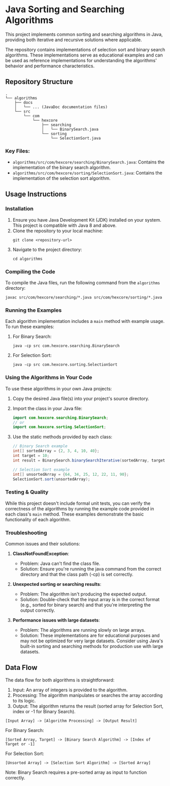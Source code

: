 # Java Sorting and Searching Algorithms

This project implements common sorting and searching algorithms in Java, providing both iterative and recursive solutions where applicable.

The repository contains implementations of selection sort and binary search algorithms. These implementations serve as educational examples and can be used as reference implementations for understanding the algorithms' behavior and performance characteristics.

## Repository Structure

```
.
└── algorithms
    ├── docs
    │   └── ... (JavaDoc documentation files)
    └── src
        └── com
            └── hexcore
                ├── searching
                │   └── BinarySearch.java
                └── sorting
                    └── SelectionSort.java
```

### Key Files:

- `algorithms/src/com/hexcore/searching/BinarySearch.java`: Contains the implementation of the binary search algorithm.
- `algorithms/src/com/hexcore/sorting/SelectionSort.java`: Contains the implementation of the selection sort algorithm.

## Usage Instructions

### Installation

1. Ensure you have Java Development Kit (JDK) installed on your system. This project is compatible with Java 8 and above.
2. Clone the repository to your local machine:
   ```
   git clone <repository-url>
   ```
3. Navigate to the project directory:
   ```
   cd algorithms
   ```

### Compiling the Code

To compile the Java files, run the following command from the `algorithms` directory:

```
javac src/com/hexcore/searching/*.java src/com/hexcore/sorting/*.java
```

### Running the Examples

Each algorithm implementation includes a `main` method with example usage. To run these examples:

1. For Binary Search:
   ```
   java -cp src com.hexcore.searching.BinarySearch
   ```

2. For Selection Sort:
   ```
   java -cp src com.hexcore.sorting.SelectionSort
   ```

### Using the Algorithms in Your Code

To use these algorithms in your own Java projects:

1. Copy the desired Java file(s) into your project's source directory.
2. Import the class in your Java file:
   ```java
   import com.hexcore.searching.BinarySearch;
   // or
   import com.hexcore.sorting.SelectionSort;
   ```
3. Use the static methods provided by each class:

   ```java
   // Binary Search example
   int[] sortedArray = {2, 3, 4, 10, 40};
   int target = 10;
   int result = BinarySearch.binarySearchIterative(sortedArray, target);
   
   // Selection Sort example
   int[] unsortedArray = {64, 34, 25, 12, 22, 11, 90};
   SelectionSort.sort(unsortedArray);
   ```

### Testing & Quality

While this project doesn't include formal unit tests, you can verify the correctness of the algorithms by running the example code provided in each class's `main` method. These examples demonstrate the basic functionality of each algorithm.

### Troubleshooting

Common issues and their solutions:

1. **ClassNotFoundException**:
   - Problem: Java can't find the class file.
   - Solution: Ensure you're running the java command from the correct directory and that the class path (-cp) is set correctly.

2. **Unexpected sorting or searching results**:
   - Problem: The algorithm isn't producing the expected output.
   - Solution: Double-check that the input array is in the correct format (e.g., sorted for binary search) and that you're interpreting the output correctly.

3. **Performance issues with large datasets**:
   - Problem: The algorithms are running slowly on large arrays.
   - Solution: These implementations are for educational purposes and may not be optimized for very large datasets. Consider using Java's built-in sorting and searching methods for production use with large datasets.

## Data Flow

The data flow for both algorithms is straightforward:

1. Input: An array of integers is provided to the algorithm.
2. Processing: The algorithm manipulates or searches the array according to its logic.
3. Output: The algorithm returns the result (sorted array for Selection Sort, index or -1 for Binary Search).

```
[Input Array] -> [Algorithm Processing] -> [Output Result]
```

For Binary Search:
```
[Sorted Array, Target] -> [Binary Search Algorithm] -> [Index of Target or -1]
```

For Selection Sort:
```
[Unsorted Array] -> [Selection Sort Algorithm] -> [Sorted Array]
```

Note: Binary Search requires a pre-sorted array as input to function correctly.